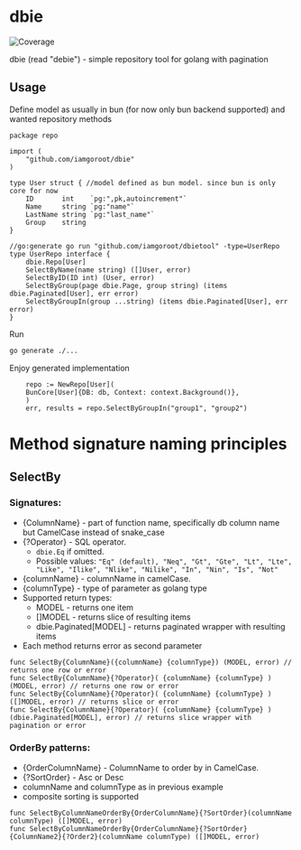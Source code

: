 # dbie
![Coverage](https://img.shields.io/badge/Coverage-40.7%25-yellow)

dbie (read "debie") - simple repository tool for golang with pagination

## Usage
Define model as usually in bun (for now only bun backend supported) and wanted repository methods
```golang
package repo

import (
	"github.com/iamgoroot/dbie"
)

type User struct { //model defined as bun model. since bun is only core for now 
	ID       int    `pg:",pk,autoincrement"`
	Name     string `pg:"name"`
	LastName string `pg:"last_name"`
	Group    string
}

//go:generate go run "github.com/iamgoroot/dbietool" -type=UserRepo
type UserRepo interface {
	dbie.Repo[User]
	SelectByName(name string) ([]User, error)
	SelectByID(ID int) (User, error)
	SelectByGroup(page dbie.Page, group string) (items dbie.Paginated[User], err error)
	SelectByGroupIn(group ...string) (items dbie.Paginated[User], err error)
}

```

Run
```sh
go generate ./...
```
Enjoy generated implementation
```golang
    repo := NewRepo[User](
	BunCore[User]{DB: db, Context: context.Background()}, 
    )
    err, results = repo.SelectByGroupIn("group1", "group2")
```

# Method signature naming principles
## SelectBy
### Signatures:
* {ColumnName} - part of function name, specifically db column name but CamelCase instead of snake_case
* {?Operator} - SQL operator. 
  * `dbie.Eq` if omitted. 
  * Possible values:
  `"Eq" (default), "Neq", "Gt", "Gte", "Lt", "Lte", "Like", "Ilike", "Nlike", "Nilike", "In", "Nin", "Is", "Not"`
* {columnName} - columnName in camelCase.
* {columnType} - type of parameter as golang type
* Supported return types:
  * MODEL - returns one item 
  * []MODEL - returns slice of resulting items
  * dbie.Paginated[MODEL] - returns paginated wrapper with resulting items
* Each method returns error as second parameter

```golang
func SelectBy{ColumnName}({columnName} {columnType}) (MODEL, error) // returns one row or error 
func SelectBy{ColumnName}{?Operator}( {columnName} {columnType} ) (MODEL, error) // returns one row or error 
func SelectBy{ColumnName}{?Operator}( {columnName} {columnType} ) ([]MODEL, error) // returns slice or error
func SelectBy{ColumnName}{?Operator}( {columnName} {columnType} ) (dbie.Paginated[MODEL], error) // returns slice wrapper with pagination or error
```




### OrderBy patterns:

* {OrderColumnName} - ColumnName to order by in CamelCase.
* {?SortOrder} - Asc or Desc
* columnName and columnType as in previous example
* composite sorting is supported
```golang
func SelectByColumnNameOrderBy{OrderColumnName}{?SortOrder}(columnName columnType) ([]MODEL, error)
func SelectByColumnNameOrderBy{OrderColumnName}{?SortOrder}{ColumnName2}{?Order2}(columnName columnType) ([]MODEL, error)

```
